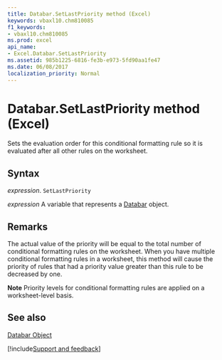 ```yaml
---
title: Databar.SetLastPriority method (Excel)
keywords: vbaxl10.chm810085
f1_keywords:
- vbaxl10.chm810085
ms.prod: excel
api_name:
- Excel.Databar.SetLastPriority
ms.assetid: 985b1225-6816-fe3b-e973-5fd90aa1fe47
ms.date: 06/08/2017
localization_priority: Normal
---
```



# Databar.SetLastPriority method (Excel)

Sets the evaluation order for this conditional formatting rule so it is evaluated after all other rules on the worksheet.


## Syntax

_expression_. `SetLastPriority`

_expression_ A variable that represents a [Databar](Excel.Databar.md) object.


## Remarks

The actual value of the priority will be equal to the total number of conditional formatting rules on the worksheet. When you have multiple conditional formatting rules in a worksheet, this method will cause the priority of rules that had a priority value greater than this rule to be decreased by one.


 **Note**  Priority levels for conditional formatting rules are applied on a worksheet-level basis.


## See also


[Databar Object](Excel.Databar.md)

[!include[Support and feedback](~/includes/feedback-boilerplate.md)]